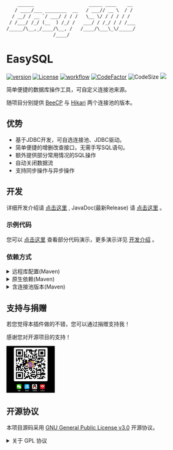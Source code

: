 ```text
    ______                    _____ ____    __ 
   / ____/___ ________  __   / ___// __ \  / / 
  / __/ / __ `/ ___/ / / /   \__ \/ / / / / /  
 / /___/ /_/ (__  ) /_/ /   ___/ / /_/ / / /___
/_____/\__,_/____/\__, /   /____/\___\_\/_____/
                 /____/                        
```

# EasySQL

[![version](https://img.shields.io/github/v/release/CarmJos/EasySQL)](https://github.com/CarmJos/EasySQL/releases)
[![License](https://img.shields.io/github/license/CarmJos/EasySQL)](https://opensource.org/licenses/GPL-3.0)
[![workflow](https://github.com/CarmJos/EasySQL/actions/workflows/maven.yml/badge.svg?branch=master)](https://github.com/CarmJos/EasySQL/actions/workflows/maven.yml)
[![CodeFactor](https://www.codefactor.io/repository/github/carmjos/easysql/badge)](https://www.codefactor.io/repository/github/carmjos/easysql)
![CodeSize](https://img.shields.io/github/languages/code-size/CarmJos/EasySQL)
![](https://visitor-badge.glitch.me/badge?page_id=EasySQL.readme)

简单便捷的数据库操作工具，可自定义连接池来源。

随项目分别提供 [BeeCP](https://github.com/Chris2018998/BeeCP) 与 [Hikari](https://github.com/brettwooldridge/HikariCP~~~~)
两个连接池的版本。

## 优势

- 基于JDBC开发，可自选连接池、JDBC驱动。
- 简单便捷的增删改查接口，无需手写SQL语句。
- 额外提供部分常用情况的SQL操作
- 自动关闭数据流
- 支持同步操作与异步操作

## 开发

详细开发介绍请 [点击这里](.documentation/README.md) , JavaDoc(最新Release) 请 [点击这里](https://carmjos.github.io/EasySQL) 。

### 示例代码

您可以 [点击这里](easysql-demo/src/main/java/EasySQLDemo.java) 查看部分代码演示，更多演示详见 [开发介绍](.documentation/README.md) 。

### 依赖方式 

<details>
<summary>远程库配置(Maven)</summary>

```xml
<project>
    <repositories>
        <repository>
            <id>github</id>
            <name>GitHub Packages</name>
            <url>https://maven.pkg.github.com/CarmJos/EasySQL</url>
        </repository>
    </repositories>
</project>
```

</details>

<details>
<summary>原生依赖(Maven)</summary>

```xml
<project>
    <dependencies>
        <!--对于需要提供公共接口的项目，可以仅打包API部分，方便他人调用-->
        <dependency>
            <groupId>cc.carm.lib</groupId>
            <artifactId>easysql-api</artifactId>
            <version>[LATEST RELEASE]</version>
            <scope>compile</scope>
        </dependency>

        <!--如需自定义连接池，则可以仅打包实现部分，自行创建SQLManager-->
        <dependency>
            <groupId>cc.carm.lib</groupId>
            <artifactId>easysql-impl</artifactId>
            <version>[LATEST RELEASE]</version>
            <scope>compile</scope>
        </dependency>

    </dependencies>
</project>
```
</details>

<details>
<summary>含连接池版本(Maven)</summary>

```xml
<project>
    <dependencies>
        <!--也可直接选择打包了连接池的版本-->
        <dependency>
            <groupId>cc.carm.lib</groupId>
            <artifactId>easysql-beecp</artifactId>
            <version>[LATEST VERSION]</version>
            <scope>compile</scope>
        </dependency>
        <dependency>
            <groupId>cc.carm.lib</groupId>
            <artifactId>easysql-hikaricp</artifactId>
            <version>[LATEST VERSION]</version>
            <scope>compile</scope>
        </dependency>
    </dependencies>
</project>
```

</details>

## 支持与捐赠

若您觉得本插件做的不错，您可以通过捐赠支持我！

感谢您对开源项目的支持！

<img height=25% width=25% src="https://raw.githubusercontent.com/CarmJos/CarmJos/main/img/donate-code.jpg"  alt=""/>

## 开源协议

本项目源码采用 [GNU General Public License v3.0](https://opensource.org/licenses/GPL-3.0) 开源协议。
<details>
<summary>关于 GPL 协议</summary>

> GNU General Public Licence (GPL) 有可能是开源界最常用的许可模式。GPL 保证了所有开发者的权利，同时为使用者提供了足够的复制，分发，修改的权利：
>
> #### 可自由复制
> 你可以将软件复制到你的电脑，你客户的电脑，或者任何地方。复制份数没有任何限制。
> #### 可自由分发
> 在你的网站提供下载，拷贝到U盘送人，或者将源代码打印出来从窗户扔出去（环保起见，请别这样做）。
> #### 可以用来盈利
> 你可以在分发软件的时候收费，但你必须在收费前向你的客户提供该软件的 GNU GPL 许可协议，以便让他们知道，他们可以从别的渠道免费得到这份软件，以及你收费的理由。
> #### 可自由修改
> 如果你想添加或删除某个功能，没问题，如果你想在别的项目中使用部分代码，也没问题，唯一的要求是，使用了这段代码的项目也必须使用 GPL 协议。
>
> 需要注意的是，分发的时候，需要明确提供源代码和二进制文件，另外，用于某些程序的某些协议有一些问题和限制，你可以看一下 @PierreJoye 写的 Practical Guide to GPL Compliance 一文。使用 GPL 协议，你必须在源代码代码中包含相应信息，以及协议本身。
>
> *以上文字来自 [五种开源协议GPL,LGPL,BSD,MIT,Apache](https://www.oschina.net/question/54100_9455) 。*
</details>